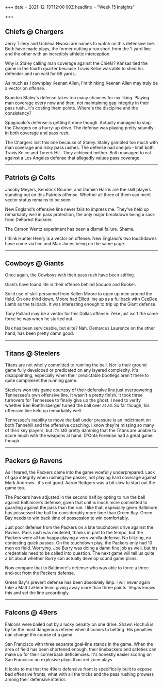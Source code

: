 +++
date = 2021-12-19T12:00:00Z
headline = "Week 15 Insights"

+++
## Chiefs @ Chargers

Jerry Tillery and Uchena Nwosu are names to watch on this defensive line. Both have made plays, the former cutting a run short from the 1-yard line and the other with an incredibly athletic interception.

Why is Staley calling man coverage against the Chiefs? Kansas tied the game in the fourth quarter because Travis Kelce was able to shed his defender and run wild for 69 yards.

As much as I downplay Keenan Allen, I'm thinking Keenan Allen may truly be a vector on offense.

Brandon Staley's defense takes too many chances for my liking. Playing man coverage every now and then, not maintaining gap integrity in their pass rush...it's costing them points. Where's the discipline and the consistency?

Spagnuolo's defense is getting it done though. Actually managed to stop the Chargers on a hurry-up drive. The defense was playing pretty soundly in both coverage and pass rush.

The Chargers lost this one because of Staley. Staley gambled too much with man coverage and risky pass rushes. The defense had one job - limit both Travis Kelce and Tyreek Hill. They achieved neither. Both managed to eat against a Los Angeles defense that allegedly values pass coverage.

***

## Patriots @ Colts

Jacoby Meyers, Kendrick Bourne, and Damien Harris are the skill players standing out on this Patriots offense. Whether all three of them can merit vector status remains to be seen.

New England's offensive line never fails to impress me. They've held up remarkably well in pass protection, the only major breakdown being a sack from DeForest Buckner.

The Carson Wentz experiment has been a dismal failure. Shame.

I think Hunter Henry is a vector on offense. New England's two touchdowns have come via him and Mac Jones being on the same page.

***

## Cowboys @ Giants

Once again, the Cowboys with their pass rush have been stifling. 

Giants have found life in their offense behind Saquon and Booker. 

Solid use of skill personnel from Kellen Moore to open up men around the field. On one third down, Moore had Elliott line up as a fullback with CeeDee Lamb as the tailback. It was interesting enough to trip up the Giant defense.

Tony Pollard may be a vector for this Dallas offense. Zeke just isn't the same force he was when he started out. 

Dak has been serviceable, but elite? Nah. Demarcus Laurence on the other hand, has been pretty damn good.

***

## Titans @ Steelers

Titans are not wholly committed to running the ball. Nor is their ground game fully developed or predicated on any layered complexity. It's disappointing, especially when their predictable bootlegs aren't there to quite compliment the running game.

Steelers won this game courtesy of their defensive line just overpowering Tennessee's own offensive line. It wasn't a pretty finish. It took three turnovers for Tennessee to finally give up the ghost. I need to verify whether Ben Roethlisberger turned the ball over at all. So far though, his offensive line held up remarkably well.

Tennessee's inability to move the ball under pressure is an indictment on both Tannehill and the offensive coaching. I know they're missing so many of their key players, but it's still pretty damning that the Titans are unable to score much with the weapons at hand. D'Onta Foreman had a great game though.

***

## Packers @ Ravens

As I feared, the Packers came into the game woefully underprepared. Lack of gap integrity when rushing the passer, not playing hard coverage against Mark Andrews...it's not good. Aaron Rodgers was a bit slow to start out the game too.

The Packers have adjusted in the second half by opting to run the ball against Baltimore's defense, given that unit is much more committed to guarding against the pass than the run. I like that, especially given Baltimore has possessed the ball for considerably more time than Green Bay. Green Bay needs to win back time of possession to win comfortably.

Just poor defense from the Packers on a late touchdown drive against the Ravens. Pass rush was neutered, thanks in part to the tempo, but the Packers were all too happy playing a very vanilla defense. No blitzing, no contesting quick passes. On the touchdown play, the Packers only had 10 men on field. Worrying. Joe Burry was doing a damn fine job as well, but his credentials need to be called into question. The next game will tell us quite a bit about whether Burry can actually develop sound game plans.

Now compare that to Baltimore's defense who was able to force a three-and-out from the Packers defense.

Green Bay's prevent defense has been absolutely limp. I will never again take a Matt LaFleur team giving away more than three points. Vegas knows this and set the line accordingly. 

***

## Falcons @ 49ers

Falcons were bailed out by a lucky penalty on one drive. Shawn Hochuli is by far the most dangerous referee when it comes to betting. His penalties can change the course of a game.

San Francisco with three separate goal-line stands in the game. When the area of field has been shortened enough, their linebackers and safeties can make up for their cornerback deficiencies. It's honestly easier scoring on San Francisco on explosive plays than red zone plays.

It looks to me that the 49ers defensive front is specifically built to expose bad offensive fronts, what with all the tricks and the pass rushing prowess among their defensive interior.